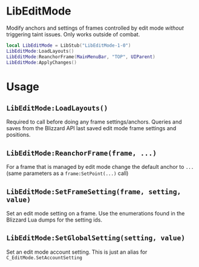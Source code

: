 # LibEditMode

Modify anchors and settings of frames controlled by edit mode _without_
triggering taint issues. Only works outside of combat.

```lua
local LibEditMode = LibStub("LibEditMode-1-0")
LibEditMode:LoadLayouts()
LibEditMode:ReanchorFrame(MainMenuBar, "TOP", UIParent)
LibEditMode:ApplyChanges()
```

# Usage
## `LibEditMode:LoadLayouts()`

Required to call before doing any frame settings/anchors. Queries and saves from
the Blizzard API last saved edit mode frame settings and positions.

## `LibEditMode:ReanchorFrame(frame, ...)`

For a frame that is managed by edit mode change the default anchor to `...`
(same parameters as a `frame:SetPoint(...)` call)

## `LibEditMode:SetFrameSetting(frame, setting, value)`

Set an edit mode setting on a frame. Use the enumerations found in the Blizzard
Lua dumps for the setting ids.

## `LibEditMode:SetGlobalSetting(setting, value)`

Set an edit mode account setting. This is just an alias for
`C_EditMode.SetAccountSetting`
